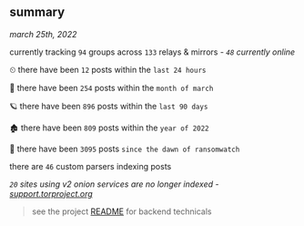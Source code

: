 
## summary
_march 25th, 2022_

currently tracking `94` groups across `133` relays & mirrors - _`48` currently online_

⏲ there have been `12` posts within the `last 24 hours`

🦈 there have been `254` posts within the `month of march`

🪐 there have been `896` posts within the `last 90 days`

🏚 there have been `809` posts within the `year of 2022`

🦕 there have been `3095` posts `since the dawn of ransomwatch`

there are `46` custom parsers indexing posts

_`20` sites using v2 onion services are no longer indexed - [support.torproject.org](https://support.torproject.org/onionservices/v2-deprecation/)_

> see the project [README](https://github.com/thetanz/ransomwatch#ransomwatch--) for backend technicals
